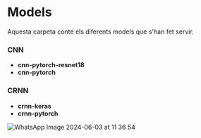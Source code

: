 # Models

Aquesta carpeta conté els diferents models que s'han fet servir. 

### CNN
- **cnn-pytorch-resnet18**
- **cnn-pytorch**

### CRNN
- **crnn-keras**
- **crnn-pytorch**


![WhatsApp Image 2024-06-03 at 11 36 54](https://github.com/DCC-UAB/XNAPproject-grup_06/assets/91673341/6efd3c15-12d6-45bb-bf71-0a882868f73a)



